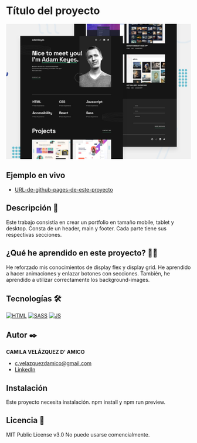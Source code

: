 # Título del proyecto

![Imagen del proyecto](https://raw.githubusercontent.com/caamomilaa/single-page-developer-portfolio/main/design/preview%20(1).jpg)

## Ejemplo en vivo

- [URL-de-github-pages-de-este-proyecto](URL-de-github-pages-de-este-proyecto)

## Descripción 📑

Este trabajo consistía en crear un portfolio en tamaño mobile, tablet y desktop. Consta de un header, main y footer. Cada parte tiene sus respectivas secciones.

## ¿Qué he aprendido en este proyecto? 🙇🏻

He reforzado mis conocimientos de display flex y display grid. He aprendido a hacer animaciones y enlazar botones con secciones. También, he aprendido a utilizar correctamente los background-images.

## Tecnologías 🛠

<!-- Iconos sacados de: https://github.com/hendrasob/badges/blob/master/README.md y https://github.com/alexandresanlim/Badges4-README.md-Profile -->

[![HTML](https://img.shields.io/badge/HTML5-E34F26?style=for-the-badge&logo=html5&logoColor=white)](https://es.wikipedia.org/wiki/HTML5)
[![SASS](https://img.shields.io/badge/Sass-CC6699?style=for-the-badge&logo=sass&logoColor=white)](https://es.wikipedia.org/wiki/sass)
[![JS](https://img.shields.io/badge/JavaScript-F7DF1E?style=for-the-badge&logo=javascript&logoColor=black)](https://es.wikipedia.org/wiki/JavaScript)


## Autor ✒️

**CAMILA VELÁZQUEZ D' AMICO**

- [c.velazquezdamico@gmail.com](c.velazquezdamico@gmail.com)
- [LinkedIn](https://www.linkedin.com/in/c-velazquezdamico)

## Instalación

Este proyecto necesita instalación. npm install y npm run preview.

## Licencia 📄

MIT Public License v3.0
No puede usarse comencialmente.
